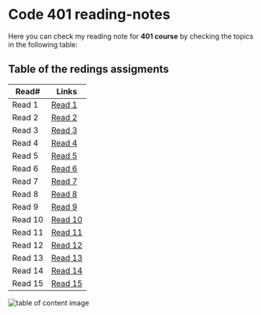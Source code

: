 # Code 401 reading-notes

Here you can check my reading note for **401 course** by checking the topics in the following table:

## Table of the redings assigments 

Read#      |      Links
-----------|-------------
Read 1     |  [Read 1]()
Read 2     |  [Read 2]()
Read 3     |  [Read 3]()
Read 4     |  [Read 4]()
Read 5     |  [Read 5]()
Read 6     |  [Read 6]()
Read 7     |  [Read 7]()
Read 8     |  [Read 8]()
Read 9     |  [Read 9]()
Read 10    |  [Read 10]()
Read 11    |  [Read 11]()
Read 12    |  [Read 12]()
Read 13    |  [Read 13]()
Read 14   |  [Read 14]()
Read 15   |  [Read 15]()

![table of content image](https://notionpress.com/blog/wp-content/uploads/2015/07/table-of-contents1.jpg)